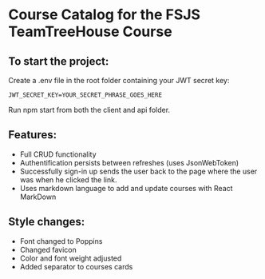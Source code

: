 # Course Catalog for the FSJS TeamTreeHouse Course

## To start the project:

Create a .env file in the root folder containing your JWT secret key:

```
JWT_SECRET_KEY=YOUR_SECRET_PHRASE_GOES_HERE

```

Run npm start from both the client and api folder.

## Features:

- Full CRUD functionality
- Authentification persists between refreshes (uses JsonWebToken)
- Successfully sign-in up sends the user back to the page where the user was when he clicked the link.
- Uses markdown language to add and update courses with React MarkDown

## Style changes:

- Font changed to Poppins
- Changed favicon
- Color and font weight adjusted
- Added separator to courses cards
